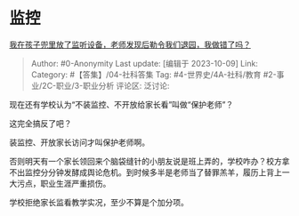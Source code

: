 # 监控
[我在孩子兜里放了监听设备，老师发现后勒令我们退园，我做错了吗？](https://www.zhihu.com/question/428733663/answer/3242062218)

> Author: #0-Anonymity
> Last update: [编辑于 2023-10-09]
> Link:
> Category: #【答集】/04-社科答集 
> Tag: #4-世界史/4A-社科/教育 #2-事业/2C-职业/3-职业分析 
> 评论区:
> 泛讨论:

现在还有学校认为“不装监控、不开放给家长看”叫做“保护老师”？

这完全搞反了吧？

装监控、开放家长访问才叫保护老师啊。

否则明天有一个家长领回来个脑袋缝针的小朋友说是班上弄的，学校咋办？校方拿不出监控分分钟发酵成舆论危机。到时候多半是老师当了替罪羔羊，履历上背上一大污点，职业生涯严重损伤。

学校拒绝家长监看教学实况，至少不算是个加分项。